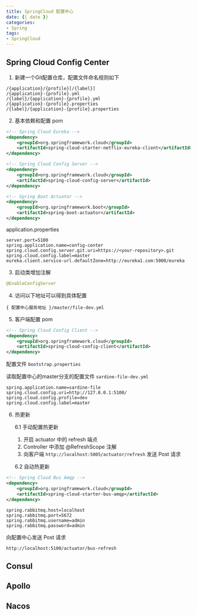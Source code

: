 ```yaml
---
title: SpringCloud 配置中心
date: {{ date }}
categories:
- Spring
tags:
- SpringCloud
---
```


## Spring Cloud Config Center

1. 新建一个Git配置仓库，配置文件命名规则如下

```
/{application}/{profile}[/{label}]
/{application}-{profile}.yml
/{label}/{application}-{profile}.yml
/{application}-{profile}.properties
/{label}/{application}-{profile}.properties
```

2. 基本依赖和配置 pom

```xml
<!-- Spring Cloud Eureka -->
<dependency>
    <groupId>org.springframework.cloud</groupId>
    <artifactId>spring-cloud-starter-netflix-eureka-client</artifactId>
</dependency>

<!-- Spring Cloud Config Server -->
<dependency>
    <groupId>org.springframework.cloud</groupId>
    <artifactId>spring-cloud-config-server</artifactId>
</dependency>

<!-- Spring Boot Actuator -->
<dependency>
    <groupId>org.springframework.boot</groupId>
    <artifactId>spring-boot-actuator</artifactId>
</dependency>
```

application.properties

```properties
server.port=5100
spring.application.name=config-center
spring.cloud.config.server.git.uri=https://<your-repository>.git
spring.cloud.config.label=master
eureka.client.service-url.defaultZone=http://eureka1.com:5000/eureka
```

3. 启动类增加注解

```java
@EnableConfigServer
```

4. 访问以下地址可以得到具体配置

```
{ 配置中心服务地址 }/master/file-dev.yml 
```

5. 客户端配置 pom

```xml
<!-- Spring Cloud Config Client -->
<dependency>
    <groupId>org.springframework.cloud</groupId>
    <artifactId>spring-cloud-config-client</artifactId>
</dependency>
```

配置文件 `bootstrap.properties`

读取配置中心的master分支的配置文件 `sardine-file-dev.yml`

```properties
spring.application.name=sardine-file
spring.cloud.config.uri=http://127.0.0.1:5100/
spring.cloud.config.profile=dev
spring.cloud.config.label=master
```

6. 热更新

   6.1 手动配置热更新

   1. 开启 actuator 中的 refresh 端点
   2. Controller 中添加 @RefreshScope 注解
   3. 向客户端 `http://localhost:5005/actuator/refresh` 发送 Post 请求

   6.2 自动热更新

```xml
<!-- Spring Cloud Bus Amqp -->
<dependency>
    <groupId>org.springframework.cloud</groupId>
    <artifactId>spring-cloud-starter-bus-amqp</artifactId>
</dependency>
```

```properties
spring.rabbitmq.host=localhost
spring.rabbitmq.port=5672
spring.rabbitmq.username=admin
spring.rabbitmq.password=admin
```

向配置中心发送 Post 请求

`http://localhost:5100/actuator/bus-refresh` 

## Consul

## Apollo

## Nacos



